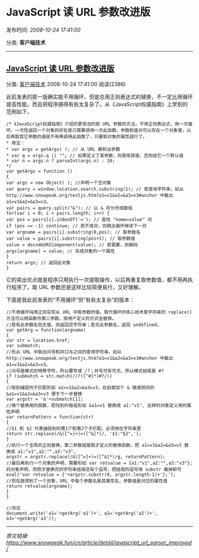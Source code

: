 # JavaScript 读 URL 参数改进版

发布时间: *2008-10-24 17:41:00*

分类: __客户端技术__

---------

## [JavaScript 读 URL 参数改进版](/cn/article/detail/javascript_url_parser_improved/)

分类: [客户端技术](/cn/article/category/client_side_technology/) 2008-10-24 17:41:00 阅读(2386)

此前发表的那一版确实能不用循环，但是总用正则表达式的替换，不一定比用循环提高性能，而且把程序搞得有些太复杂了。从《JavaScript权威指南》上学到的范例如下，


    /* 《JavaScript权威指南》介绍的更简洁的取 URL 参数的方法，不用正则表达式，用一次循环。一次性返回一个对象的好处是只需要调用一次此函数，参数和值对可以存在一个对象里，以后再取其它参数的值就不用再调用此函数了，只要取对象的属性就行了。
    * 用法：
    * var args = getArgs( ); // 从 URL 解析出参数
    * var q = args.q || ""; // 如果定义了某参数，则使用其值，否则给它一个默认值
    * var n = args.n ? parseInt(args.n) : 10;
    */
    var getArgs = function ()
    {
    var args = new Object( ); //声明一个空对象
    var query = window.location.search.substring(1); // 取查询字符串，如从 http://www.snowpeak.org/testjs.htm?a1=v1&a2=&a3=v3#anchor 中截出 a1=v1&a2=&a3=v3。
    var pairs = query.split("&"); // 以 & 符分开成数组
    for(var i = 0; i < pairs.length; i++) {
    var pos = pairs[i].indexOf('='); // 查找 "name=value" 对
    if (pos == -1) continue; // 若不成对，则跳出循环继续下一对
    var argname = pairs[i].substring(0,pos); // 取参数名
    var value = pairs[i].substring(pos+1); // 取参数值
    value = decodeURIComponent(value); // 若需要，则解码
    args[argname] = value; // 存成对象的一个属性
    }
    return args; // 返回此对象
    }

它的突出优点就是程序只用执行一次提取操作，以后再重复取参数值，都不用再执行程序了。取 URL 参数还是这样比较简便易行，又好理解。

下面是我此前发表的“不用循环”但“有些太复杂”的版本：


    //不用循环纯用正则实现从 URL 中取参数的值。取代循环的核心技术是字符串的 replace() 方法可以用函数作第二参数，按用户定义的方式去替换。
    //若有此参数名但无值，则返回空字符串；若无此参数名，返回 undefined。
    var getArg = function(argname)
    {
    var str = location.href;
    var submatch;
    //先从 URL 中取出问号和井口与之间的查询字符串，如从 http://www.snowpeak.org/testjs.htm?a1=v1&a2=&a3=v3#anchor 中截出 a1=v1&a2=&a3=v3。
    //问号是模式的特殊字符，所以要写成 /?；井号可有可无，所以模式结尾是 #?
    if (submatch = str.match(//?([^#]*)#?/))
    {
    //取到捕捉的子匹配形如 a1=v1&a2=&a3=v3，在前面加个 & 做成规则的 &a1=v1&a2=&a3=v3 便于下一步替换
    var argstr = '&'+submatch[1];
    //做个替换用的函数，把找到的每组形如 &a1=v1 替换成 a1:"v1", 这样的对象定义用的属性声明
    var returnPattern = function(str)
    {
    //$1 和 $2 代表捕捉到的第1个和第2个子匹配，必须用在字符串里
    return str.replace(/&([^=]+)=([^&]*)/, '$1:"$2",');
    }
    //执行一个全局的正则替换，第二参数就是刚才定义的替换函数，把 a1=v1&a2=&a3=v3 替换成 a1:"v1",a2:"",a3:"v3",
    argstr = argstr.replace(/&([^=]+)=([^&]*)/g, returnPattern);
    //最后再执行一个对象的声明，需要形如 var retvalue = {a1:"v1",a2:"",a3:"v3"}; 的对象声明，而刚才替换完的字符串结尾还有个逗号，把结尾的逗号用 substr 截掉即可
    eval('var retvalue = {'+argstr.substr(0, argstr.length-1)+'};');
    //现在就得到了一个对象，URL 中每个参数名是其属性名，参数值是对应的属性值
    return retvalue[argname];
    }
    }

    //测试
    document.write('a1='+getArg('a1')+', a2='+getArg('a2')+', a3='+getArg('a3'));


---
*原文链接: https://www.snowpeak.fun/cn/article/detail/javascript_url_parser_improved/*
